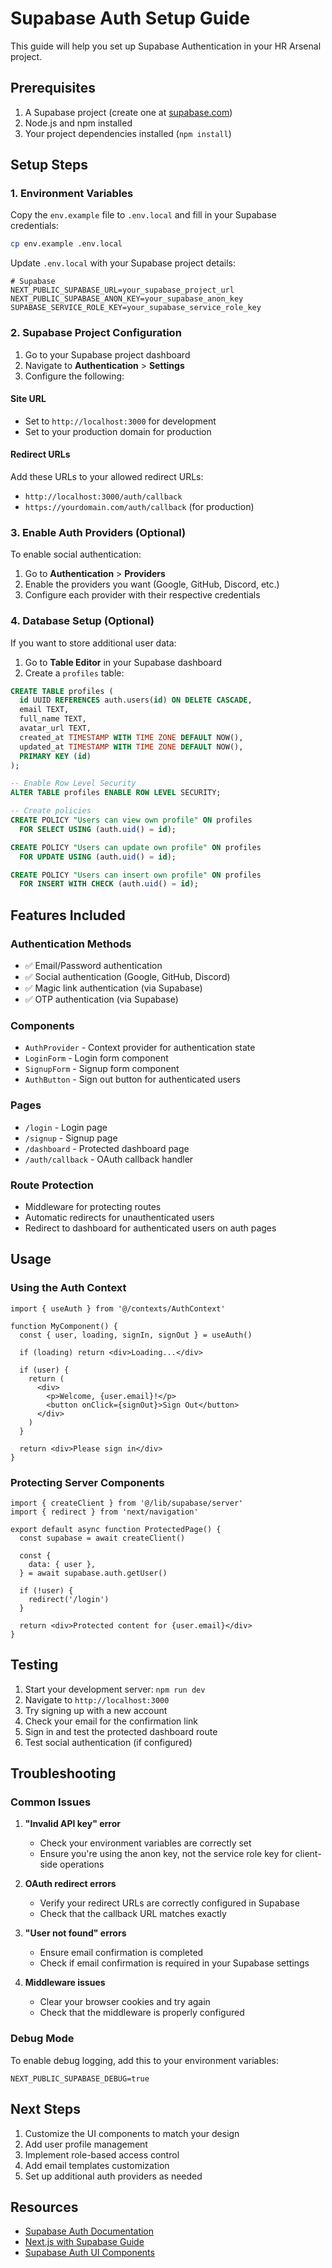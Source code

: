 # Supabase Auth Setup Guide

This guide will help you set up Supabase Authentication in your HR Arsenal project.

## Prerequisites

1. A Supabase project (create one at [supabase.com](https://supabase.com))
2. Node.js and npm installed
3. Your project dependencies installed (`npm install`)

## Setup Steps

### 1. Environment Variables

Copy the `env.example` file to `.env.local` and fill in your Supabase credentials:

```bash
cp env.example .env.local
```

Update `.env.local` with your Supabase project details:

```env
# Supabase
NEXT_PUBLIC_SUPABASE_URL=your_supabase_project_url
NEXT_PUBLIC_SUPABASE_ANON_KEY=your_supabase_anon_key
SUPABASE_SERVICE_ROLE_KEY=your_supabase_service_role_key
```

### 2. Supabase Project Configuration

1. Go to your Supabase project dashboard
2. Navigate to **Authentication** > **Settings**
3. Configure the following:

#### Site URL
- Set to `http://localhost:3000` for development
- Set to your production domain for production

#### Redirect URLs
Add these URLs to your allowed redirect URLs:
- `http://localhost:3000/auth/callback`
- `https://yourdomain.com/auth/callback` (for production)

### 3. Enable Auth Providers (Optional)

To enable social authentication:

1. Go to **Authentication** > **Providers**
2. Enable the providers you want (Google, GitHub, Discord, etc.)
3. Configure each provider with their respective credentials

### 4. Database Setup (Optional)

If you want to store additional user data:

1. Go to **Table Editor** in your Supabase dashboard
2. Create a `profiles` table:

```sql
CREATE TABLE profiles (
  id UUID REFERENCES auth.users(id) ON DELETE CASCADE,
  email TEXT,
  full_name TEXT,
  avatar_url TEXT,
  created_at TIMESTAMP WITH TIME ZONE DEFAULT NOW(),
  updated_at TIMESTAMP WITH TIME ZONE DEFAULT NOW(),
  PRIMARY KEY (id)
);

-- Enable Row Level Security
ALTER TABLE profiles ENABLE ROW LEVEL SECURITY;

-- Create policies
CREATE POLICY "Users can view own profile" ON profiles
  FOR SELECT USING (auth.uid() = id);

CREATE POLICY "Users can update own profile" ON profiles
  FOR UPDATE USING (auth.uid() = id);

CREATE POLICY "Users can insert own profile" ON profiles
  FOR INSERT WITH CHECK (auth.uid() = id);
```

## Features Included

### Authentication Methods
- ✅ Email/Password authentication
- ✅ Social authentication (Google, GitHub, Discord)
- ✅ Magic link authentication (via Supabase)
- ✅ OTP authentication (via Supabase)

### Components
- `AuthProvider` - Context provider for authentication state
- `LoginForm` - Login form component
- `SignupForm` - Signup form component
- `AuthButton` - Sign out button for authenticated users

### Pages
- `/login` - Login page
- `/signup` - Signup page
- `/dashboard` - Protected dashboard page
- `/auth/callback` - OAuth callback handler

### Route Protection
- Middleware for protecting routes
- Automatic redirects for unauthenticated users
- Redirect to dashboard for authenticated users on auth pages

## Usage

### Using the Auth Context

```tsx
import { useAuth } from '@/contexts/AuthContext'

function MyComponent() {
  const { user, loading, signIn, signOut } = useAuth()

  if (loading) return <div>Loading...</div>

  if (user) {
    return (
      <div>
        <p>Welcome, {user.email}!</p>
        <button onClick={signOut}>Sign Out</button>
      </div>
    )
  }

  return <div>Please sign in</div>
}
```

### Protecting Server Components

```tsx
import { createClient } from '@/lib/supabase/server'
import { redirect } from 'next/navigation'

export default async function ProtectedPage() {
  const supabase = await createClient()
  
  const {
    data: { user },
  } = await supabase.auth.getUser()

  if (!user) {
    redirect('/login')
  }

  return <div>Protected content for {user.email}</div>
}
```

## Testing

1. Start your development server: `npm run dev`
2. Navigate to `http://localhost:3000`
3. Try signing up with a new account
4. Check your email for the confirmation link
5. Sign in and test the protected dashboard route
6. Test social authentication (if configured)

## Troubleshooting

### Common Issues

1. **"Invalid API key" error**
   - Check your environment variables are correctly set
   - Ensure you're using the anon key, not the service role key for client-side operations

2. **OAuth redirect errors**
   - Verify your redirect URLs are correctly configured in Supabase
   - Check that the callback URL matches exactly

3. **"User not found" errors**
   - Ensure email confirmation is completed
   - Check if email confirmation is required in your Supabase settings

4. **Middleware issues**
   - Clear your browser cookies and try again
   - Check that the middleware is properly configured

### Debug Mode

To enable debug logging, add this to your environment variables:

```env
NEXT_PUBLIC_SUPABASE_DEBUG=true
```

## Next Steps

1. Customize the UI components to match your design
2. Add user profile management
3. Implement role-based access control
4. Add email templates customization
5. Set up additional auth providers as needed

## Resources

- [Supabase Auth Documentation](https://supabase.com/docs/guides/auth)
- [Next.js with Supabase Guide](https://supabase.com/docs/guides/getting-started/quickstarts/nextjs)
- [Supabase Auth UI Components](https://supabase.com/docs/guides/auth/auth-ui)
